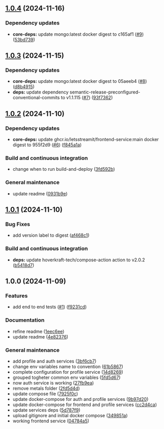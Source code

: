 ## [1.0.4](https://github.com/LetsStreamIt/bootstrap/compare/v1.0.3...v1.0.4) (2024-11-16)

### Dependency updates

* **core-deps:** update mongo:latest docker digest to c165af1 ([#9](https://github.com/LetsStreamIt/bootstrap/issues/9)) ([53bd739](https://github.com/LetsStreamIt/bootstrap/commit/53bd739a9ceab39ae679d48b1e10b126e692299f))

## [1.0.3](https://github.com/LetsStreamIt/bootstrap/compare/v1.0.2...v1.0.3) (2024-11-15)

### Dependency updates

* **core-deps:** update mongo:latest docker digest to 05aeeb4 ([#8](https://github.com/LetsStreamIt/bootstrap/issues/8)) ([d8b4915](https://github.com/LetsStreamIt/bootstrap/commit/d8b49150beb24ec856c8c1a885156dc65d2d3565))
* **deps:** update dependency semantic-release-preconfigured-conventional-commits to v1.1.115 ([#7](https://github.com/LetsStreamIt/bootstrap/issues/7)) ([93f7362](https://github.com/LetsStreamIt/bootstrap/commit/93f73622112311ec0e4df4522f73aba9997346e9))

## [1.0.2](https://github.com/LetsStreamIt/bootstrap/compare/v1.0.1...v1.0.2) (2024-11-10)

### Dependency updates

* **core-deps:** update ghcr.io/letsstreamit/frontend-service:main docker digest to 955f2d9 ([#6](https://github.com/LetsStreamIt/bootstrap/issues/6)) ([f845a1a](https://github.com/LetsStreamIt/bootstrap/commit/f845a1a593ce18ec524a50783c9c25020e0c6e0b))

### Build and continuous integration

* change when to run build-and-deploy ([3fd592b](https://github.com/LetsStreamIt/bootstrap/commit/3fd592bca9412268fffd54970551de76b097357a))

### General maintenance

* update readme ([0931b9e](https://github.com/LetsStreamIt/bootstrap/commit/0931b9e1a18f09a02dfda3e693f7cd426b673894))

## [1.0.1](https://github.com/LetsStreamIt/bootstrap/compare/v1.0.0...v1.0.1) (2024-11-10)

### Bug Fixes

* add version label to digest ([af468c1](https://github.com/LetsStreamIt/bootstrap/commit/af468c122fe5a894150cbdb881059d79590100f3))

### Build and continuous integration

* **deps:** update hoverkraft-tech/compose-action action to v2.0.2 ([b5418d7](https://github.com/LetsStreamIt/bootstrap/commit/b5418d7b41206c08dfbfa98e40230ccfed9df71c))

## 1.0.0 (2024-11-09)

### Features

* add end to end tests ([#1](https://github.com/LetsStreamIt/bootstrap/issues/1)) ([f9231cd](https://github.com/LetsStreamIt/bootstrap/commit/f9231cd096ae9aac769130a266fddb3c239ddb5b))

### Documentation

* refine readme ([1eec6ee](https://github.com/LetsStreamIt/bootstrap/commit/1eec6ee204343651362768679521dcd4bc4a452d))
* update readme ([4e82376](https://github.com/LetsStreamIt/bootstrap/commit/4e823761a24226ba28416121e0c7c314939b7c71))

### General maintenance

* add profile and auth services ([3bf6cb7](https://github.com/LetsStreamIt/bootstrap/commit/3bf6cb7b183c65ec5095136c68473cddb1e04e29))
* change env variables name to convention ([61b5867](https://github.com/LetsStreamIt/bootstrap/commit/61b586750f0fa72a77afe272fdf70837233e3f5d))
* complete configuration for profile service ([14d8269](https://github.com/LetsStreamIt/bootstrap/commit/14d8269494918643d996d49923737323e31380bd))
* grouped togheter common env variables ([5fd5d67](https://github.com/LetsStreamIt/bootstrap/commit/5fd5d67c1386397bc85c4c7d4bc203f212d2a006))
* now auth service is working ([27fb9ea](https://github.com/LetsStreamIt/bootstrap/commit/27fb9ea3fceefbd7c76f9c7027a2a5feb33fb7d1))
* remove metals folder ([2fd5d4d](https://github.com/LetsStreamIt/bootstrap/commit/2fd5d4d530f1cb6cb51237b35ef8613cca6815c1))
* update compose file ([7925f0c](https://github.com/LetsStreamIt/bootstrap/commit/7925f0c28948888a59747f6f81fd44ace9bff858))
* update docker-compose for auth and profile services ([9b97d20](https://github.com/LetsStreamIt/bootstrap/commit/9b97d2006343b5616921366f4c36b69174312d47))
* update docker-compose for frontend and profile services ([cc2d4ca](https://github.com/LetsStreamIt/bootstrap/commit/cc2d4cac5054b1291ff78813160306e8c44650f1))
* update services deps ([5d787f9](https://github.com/LetsStreamIt/bootstrap/commit/5d787f998f95b981937094d3f8742443895fd445))
* upload gitignore and initial docker compose ([349851a](https://github.com/LetsStreamIt/bootstrap/commit/349851a6c601d3928978dffa2e975f12667f7c7f))
* working frontend service ([04784a5](https://github.com/LetsStreamIt/bootstrap/commit/04784a5cd72ae42a6c77118aa5d4c7e60869bbe6))
